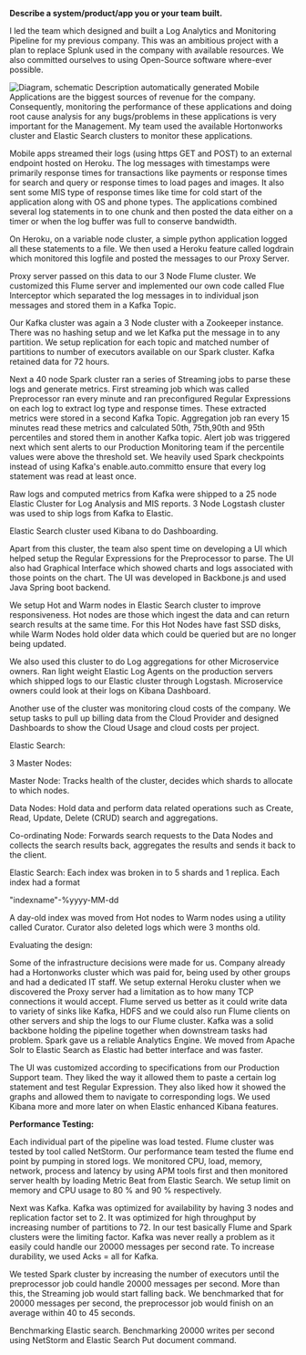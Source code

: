 **Describe a system/product/app you or your team built.**

I led the team which designed and built a Log Analytics and Monitoring Pipeline for my previous company. This was an ambitious project with a plan to replace Splunk used in the company with available resources. We also committed ourselves to using Open-Source software where-ever possible.

![Diagram, schematic Description automatically
generated](MonitoringPipelineDesign_2.png)
Mobile Applications are the biggest sources of revenue for the company. Consequently, monitoring the performance of these applications and doing root cause analysis for any bugs/problems in these applications is very important for the Management. My team used the available Hortonworks cluster and Elastic Search clusters to monitor these applications.

Mobile apps streamed their logs (using https GET and POST) to an external endpoint hosted on Heroku. The log messages with timestamps were primarily response times for transactions like payments or response times for search and query or response times to load pages and images. It also sent some MIS type of response times like time for cold start of the application along with OS and phone types. The applications combined several log statements in to one chunk and then posted the data either on a timer or when the log buffer was full to conserve bandwidth.

On Heroku, on a variable node cluster, a simple python application logged all these statements to a file. We then used a Heroku feature called logdrain which monitored this logfile and posted the messages to our Proxy Server.

Proxy server passed on this data to our 3 Node Flume cluster. We customized this Flume server and implemented our own code called Flue Interceptor which separated the log messages in to individual json messages and stored them in a Kafka Topic.

Our Kafka cluster was again a 3 Node cluster with a Zookeeper instance. There was no hashing setup and we let Kafka put the message in to any partition. We setup replication for each topic and matched number of partitions to number of executors available on our Spark cluster. Kafka retained data for 72 hours.

Next a 40 node Spark cluster ran a series of Streaming jobs to parse these logs and generate metrics. First streaming job which was called Preprocessor ran every minute and ran preconfigured Regular Expressions on each log to extract log type and response times. These extracted metrics were stored in a second Kafka Topic. Aggregation job ran every 15 minutes read these metrics and calculated 50th, 75th,90th and 95th percentiles and stored them in another Kafka topic. Alert job was triggered next which sent alerts to our Production Monitoring team if the percentile values were above the threshold set. We heavily used Spark checkpoints instead of using Kafka&#39;s enable.auto.committo ensure that every log statement was read at least once.

Raw logs and computed metrics from Kafka were shipped to a 25 node Elastic Cluster for Log Analysis and MIS reports. 3 Node Logstash cluster was used to ship logs from Kafka to Elastic.

Elastic Search cluster used Kibana to do Dashboarding.

Apart from this cluster, the team also spent time on developing a UI which helped setup the Regular Expressions for the Preprocessor to parse. The UI also had Graphical Interface which showed charts and logs associated with those points on the chart. The UI was developed in Backbone.js and used Java Spring boot backend.

We setup Hot and Warm nodes in Elastic Search cluster to improve responsiveness. Hot nodes are those which ingest the data and can return search results at the same time. For this Hot Nodes have fast SSD disks, while Warm Nodes hold older data which could be queried but are no longer being updated.

We also used this cluster to do Log aggregations for other Microservice owners. Ran light weight Elastic Log Agents on the production servers which shipped logs to our Elastic cluster through Logstash. Microservice owners could look at their logs on Kibana Dashboard.

Another use of the cluster was monitoring cloud costs of the company. We setup tasks to pull up billing data from the Cloud Provider and designed Dashboards to show the Cloud Usage and cloud costs per project.

Elastic Search:

3 Master Nodes:

Master Node: Tracks health of the cluster, decides which shards to allocate to which nodes.

Data Nodes: Hold data and perform data related operations such as Create, Read, Update, Delete (CRUD) search and aggregations.

Co-ordinating Node: Forwards search requests to the Data Nodes and collects the search results back, aggregates the results and sends it back to the client.

Elastic Search: Each index was broken in to 5 shards and 1 replica. Each index had a format

&quot;indexname&quot;-%yyyy-MM-dd

A day-old index was moved from Hot nodes to Warm nodes using a utility called Curator. Curator also deleted logs which were 3 months old.

Evaluating the design:

Some of the infrastructure decisions were made for us. Company already had a Hortonworks cluster which was paid for, being used by other groups and had a dedicated IT staff. We setup external Heroku cluster when we discovered the Proxy server had a limitation as to how many TCP connections it would accept. Flume served us better as it could write data to variety of sinks like Kafka, HDFS and we could also run Flume clients on other servers and ship the logs to our Flume cluster. Kafka was a solid backbone holding the pipeline together when downstream tasks had problem. Spark gave us a reliable Analytics Engine. We moved from Apache Solr to Elastic Search as Elastic had better interface and was faster.

The UI was customized according to specifications from our Production Support team. They liked the way it allowed them to paste a certain log statement and test Regular Expression. They also liked how it showed the graphs and allowed them to navigate to corresponding logs. We used Kibana more and more later on when Elastic enhanced Kibana features.

**Performance Testing:**

Each individual part of the pipeline was load tested. Flume cluster was tested by tool called NetStorm. Our performance team tested the flume end point by pumping in stored logs. We monitored CPU, load, memory, network, process and latency by using APM tools first and then monitored server health by loading Metric Beat from Elastic Search. We setup limit on memory and CPU usage to 80 % and 90 % respectively.

Next was Kafka. Kafka was optimized for availability by having 3 nodes and replication factor set to 2. It was optimized for high throughput by increasing number of partitions to 72. In our test basically Flume and Spark clusters were the limiting factor. Kafka was never really a problem as it easily could handle our 20000 messages per second rate. To increase durability, we used Acks = all for Kafka.

We tested Spark cluster by increasing the number of executors until the preprocessor job could handle 20000 messages per second. More than this, the Streaming job would start falling back. We benchmarked that for 20000 messages per second, the preprocessor job would finish on an average within 40 to 45 seconds.

Benchmarking Elastic search. Benchmarking 20000 writes per second using NetStorm and Elastic Search Put document command.
